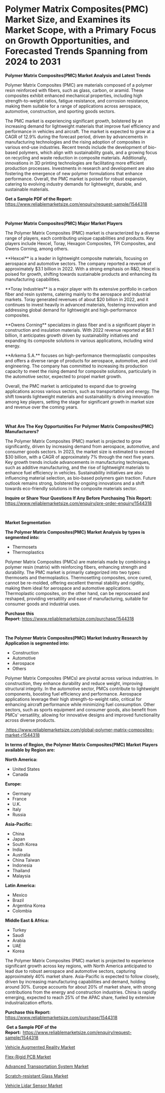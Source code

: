 <p><h1>Polymer Matrix Composites(PMC) Market Size, and Examines its Market Scope, with a Primary Focus on Growth Opportunities, and Forecasted Trends Spanning from 2024 to 2031</h1></p><p><strong>Polymer Matrix Composites(PMC) Market Analysis and Latest Trends</strong></p>
<p><p>Polymer Matrix Composites (PMC) are materials composed of a polymer resin reinforced with fibers, such as glass, carbon, or aramid. These composites exhibit enhanced mechanical properties, including high strength-to-weight ratios, fatigue resistance, and corrosion resistance, making them suitable for a range of applications across aerospace, automotive, construction, and sporting goods sectors.</p><p>The PMC market is experiencing significant growth, bolstered by an increasing demand for lightweight materials that improve fuel efficiency and performance in vehicles and aircraft. The market is expected to grow at a CAGR of 12.9% during the forecast period, driven by advancements in manufacturing technologies and the rising adoption of composites in various end-use industries. Recent trends include the development of bio-based polymers, which align with sustainability goals, and a growing focus on recycling and waste reduction in composite materials. Additionally, innovations in 3D printing technologies are facilitating more efficient production processes. Investments in research and development are also fostering the emergence of new polymer formulations that enhance performance. Overall, the PMC market is poised for robust expansion, catering to evolving industry demands for lightweight, durable, and sustainable materials.</p></p>
<p><strong>Get a Sample PDF of the Report:&nbsp;</strong> <a href="https://www.reliablemarketsize.com/enquiry/request-sample/1544318?utm_campaign=1103&utm_medium=2&utm_source=Github&utm_content=ia&utm_term=10122024&utm_id=polymer-matrix-compositespmc">https://www.reliablemarketsize.com/enquiry/request-sample/1544318</a></p>
<p>&nbsp;</p>
<p><strong>Polymer Matrix Composites(PMC) Major Market Players</strong></p>
<p><p>The Polymer Matrix Composites (PMC) market is characterized by a diverse range of players, each contributing unique capabilities and products. Key players include Hexcel, Toray, Hexagon Composites, TPI Composites, and Owens Corning, among others.</p><p>**Hexcel** is a leader in lightweight composite materials, focusing on aerospace and automotive sectors. The company reported a revenue of approximately $3.1 billion in 2022. With a strong emphasis on R&D, Hexcel is poised for growth, shifting towards sustainable products and enhancing its manufacturing capabilities.</p><p>**Toray Industries** is a major player with its extensive portfolio in carbon fiber and resin systems, catering mainly to the aerospace and industrial markets. Toray generated revenues of about $20 billion in 2022, and it continues to invest heavily in advanced materials, fostering innovation and addressing global demand for lightweight and high-performance composites.</p><p>**Owens Corning** specializes in glass fiber and is a significant player in construction and insulation materials. With 2022 revenue reported at $8.1 billion, it anticipates growth driven by sustainability initiatives and expanding its composite solutions in various applications, including wind energy.</p><p>**Arkema S.A.** focuses on high-performance thermoplastic composites and offers a diverse range of products for aerospace, automotive, and civil engineering. The company has committed to increasing its production capacity to meet the rising demand for composite solutions, particularly in the automotive sector, expected to propel market growth.</p><p>Overall, the PMC market is anticipated to expand due to growing applications across various sectors, such as transportation and energy. The shift towards lightweight materials and sustainability is driving innovation among key players, setting the stage for significant growth in market size and revenue over the coming years.</p></p>
<p>&nbsp;</p>
<p><strong>What Are The Key Opportunities For Polymer Matrix Composites(PMC) Manufacturers?</strong></p>
<p><p>The Polymer Matrix Composites (PMC) market is projected to grow significantly, driven by increasing demand from aerospace, automotive, and consumer goods sectors. In 2023, the market size is estimated to exceed $30 billion, with a CAGR of approximately 7% through the next five years. Key growth trends include advancements in manufacturing techniques, such as additive manufacturing, and the rise of lightweight materials to enhance fuel efficiency in vehicles. Sustainability initiatives are also influencing material selection, as bio-based polymers gain traction. Future outlook remains strong, bolstered by ongoing innovations and a shift towards eco-friendly solutions in the composite materials sector.</p></p>
<p><strong>Inquire or Share Your Questions If Any Before Purchasing This Report:</strong> <a href="https://www.reliablemarketsize.com/enquiry/pre-order-enquiry/1544318?utm_campaign=1103&utm_medium=2&utm_source=Github&utm_content=ia&utm_term=10122024&utm_id=polymer-matrix-compositespmc">https://www.reliablemarketsize.com/enquiry/pre-order-enquiry/1544318</a></p>
<p>&nbsp;</p>
<p><strong>Market Segmentation</strong></p>
<p><strong>The Polymer Matrix Composites(PMC) Market Analysis by types is segmented into:</strong></p>
<p><ul><li>Thermosets</li><li>Thermoplastics</li></ul></p>
<p><p>Polymer Matrix Composites (PMCs) are materials made by combining a polymer resin (matrix) with reinforcing fibers, enhancing strength and durability. The PMC market is primarily categorized into two types: thermosets and thermoplastics. Thermosetting composites, once cured, cannot be re-molded, offering excellent thermal stability and rigidity, making them ideal for aerospace and automotive applications. Thermoplastic composites, on the other hand, can be reprocessed and reshaped, providing versatility and ease of manufacturing, suitable for consumer goods and industrial uses.</p></p>
<p><strong>Purchase this Report:&nbsp;</strong><a href="https://www.reliablemarketsize.com/purchase/1544318?utm_campaign=1103&utm_medium=2&utm_source=Github&utm_content=ia&utm_term=10122024&utm_id=polymer-matrix-compositespmc">https://www.reliablemarketsize.com/purchase/1544318</a></p>
<p>&nbsp;</p>
<p><strong>The Polymer Matrix Composites(PMC) Market Industry Research by Application is segmented into:</strong></p>
<p><ul><li>Construction</li><li>Automotive</li><li>Aerospace</li><li>Others</li></ul></p>
<p><p>Polymer Matrix Composites (PMCs) are pivotal across various industries. In construction, they enhance durability and reduce weight, improving structural integrity. In the automotive sector, PMCs contribute to lightweight components, boosting fuel efficiency and performance. Aerospace applications leverage their high strength-to-weight ratio, critical for enhancing aircraft performance while minimizing fuel consumption. Other sectors, such as sports equipment and consumer goods, also benefit from PMCs' versatility, allowing for innovative designs and improved functionality across diverse products.</p></p>
<p><a href="https://www.reliablemarketsize.com/global-polymer-matrix-composites-market-r1544318?utm_campaign=1103&utm_medium=2&utm_source=Github&utm_content=ia&utm_term=10122024&utm_id=polymer-matrix-compositespmc">&nbsp;https://www.reliablemarketsize.com/global-polymer-matrix-composites-market-r1544318</a></p>
<p><strong>In terms of Region, the Polymer Matrix Composites(PMC) Market Players available by Region are:</strong></p>
<p>
    <p> <strong> North America: </strong>
        <ul>
            <li>United States</li>
            <li>Canada</li>
        </ul>
        </p> 
    <p> <strong> Europe: </strong>
        <ul>
            <li>Germany</li>
            <li>France</li>
            <li>U.K.</li>
            <li>Italy</li>
            <li>Russia</li>
        </ul>
        </p> 
    <p> <strong> Asia-Pacific: </strong>
        <ul>
            <li>China</li>
            <li>Japan</li>
            <li>South Korea</li>
            <li>India</li>
            <li>Australia</li>
            <li>China Taiwan</li>
            <li>Indonesia</li>
            <li>Thailand</li>
            <li>Malaysia</li>
        </ul>
        </p> 
    <p> <strong> Latin America: </strong>
        <ul>
            <li>Mexico</li>
            <li>Brazil</li>
            <li>Argentina Korea</li>
            <li>Colombia</li>
        </ul>
        </p> 
    <p> <strong> Middle East & Africa: </strong>
        <ul>
            <li>Turkey</li>
            <li>Saudi</li>
            <li>Arabia</li>
            <li>UAE</li>
            <li>Korea</li>
        </ul>
    </p>
    </p>
<p><p>The Polymer Matrix Composites (PMC) market is projected to experience significant growth across key regions, with North America anticipated to lead due to robust aerospace and automotive sectors, capturing approximately 40% market share. Asia-Pacific is expected to follow closely, driven by increasing manufacturing capabilities and demand, holding around 30%. Europe accounts for about 20% of market share, with strong contributions from the energy and construction industries. China is rapidly emerging, expected to reach 25% of the APAC share, fueled by extensive industrialization efforts.</p></p>
<p><strong>Purchase this Report: </strong><a href="https://www.reliablemarketsize.com/purchase/1544318?utm_campaign=1103&utm_medium=2&utm_source=Github&utm_content=ia&utm_term=10122024&utm_id=polymer-matrix-compositespmc">https://www.reliablemarketsize.com/purchase/1544318</a></p>
<p>&nbsp;<strong>Get a Sample PDF of the Report:&nbsp;&nbsp;</strong><a href="https://www.reliablemarketsize.com/enquiry/request-sample/1544318?utm_campaign=1103&utm_medium=2&utm_source=Github&utm_content=ia&utm_term=10122024&utm_id=polymer-matrix-compositespmc">https://www.reliablemarketsize.com/enquiry/request-sample/1544318</a></p>
<p><strong></strong></p>
<p><p><a href="https://www.linkedin.com/pulse/growth-projections-vehicle-augmented-reality-market-z0ole?utm_campaign=1103&utm_medium=2&utm_source=Github&utm_content=ia&utm_term=10122024&utm_id=polymer-matrix-compositespmc">Vehicle Augmented Reality Market</a></p><p><a href="https://github.com/gdfhhhj/Market-Research-Report-List-6/blob/main/flex-rigid-pcb-market.md?utm_campaign=1103&utm_medium=2&utm_source=Github&utm_content=ia&utm_term=10122024&utm_id=polymer-matrix-compositespmc">Flex-Rigid PCB Market</a></p><p><a href="https://www.linkedin.com/pulse/th-score-market-0ptye?utm_campaign=1103&utm_medium=2&utm_source=Github&utm_content=ia&utm_term=10122024&utm_id=polymer-matrix-compositespmc">Advanced Transportation System Market</a></p><p><a href="https://www.linkedin.com/pulse/futur-trend-quest-sl8ue?utm_campaign=1103&utm_medium=2&utm_source=Github&utm_content=ia&utm_term=10122024&utm_id=polymer-matrix-compositespmc">Scratch-resistant Glass Market</a></p><p><a href="https://www.linkedin.com/pulse/vehicle-lidar-sensor-market-booms-124-growth-rate-2031-key-vyfwe?utm_campaign=1103&utm_medium=2&utm_source=Github&utm_content=ia&utm_term=10122024&utm_id=polymer-matrix-compositespmc">Vehicle Lidar Sensor Market</a></p></p>